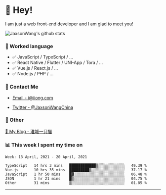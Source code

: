# 👋 Hey!

I am just a web front-end developer and I am glad to meet you!

![JaxsonWang's github stats](https://github-readme-stats.vercel.app/api?username=JaxsonWang&&show_icons=true&&title_color=1abc9c&&icon_color=1abc9c)


### 📝 Worked language

- ✅ JavaScript / TypeScript / ...
- ✅ React Native / Flutter / UNI-App / Tora / ...
- ✅ Vue.js / React.js / ...
- ✅ Node.js / PHP / ...

### 📮 Contact Me

- [Email - i@iiong.com](mailto:i@iiong.com)

- [Twitter - @JaxsonWangChina](https://twitter.com/JaxsonWangChina)

### 🤪 Other

[📌 My Blog - 淮城一只猫](https://iiong.com)

### 📊 This week I spent my time on

<!--START_SECTION:waka-->
```text
Week: 13 April, 2021 - 20 April, 2021

TypeScript   14 hrs 3 mins   ████████████▒░░░░░░░░░░░░   49.39 % 
Vue.js       10 hrs 35 mins  █████████▒░░░░░░░░░░░░░░░   37.17 % 
JavaScript   1 hr 50 mins    █▓░░░░░░░░░░░░░░░░░░░░░░░   06.48 % 
JSON         1 hr 21 mins    █▒░░░░░░░░░░░░░░░░░░░░░░░   04.75 % 
Other        31 mins         ▒░░░░░░░░░░░░░░░░░░░░░░░░   01.85 % 
```
<!--END_SECTION:waka-->

---

